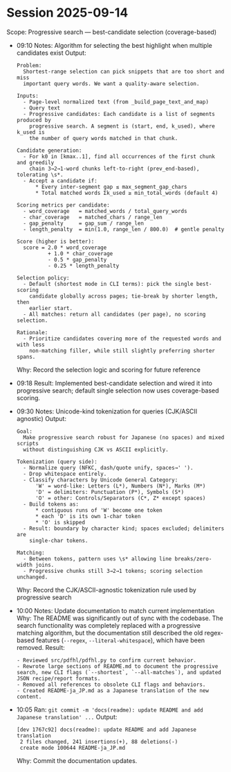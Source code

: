# Session 2025-09-14

Scope: Progressive search — best-candidate selection (coverage-based)

- 09:10 Notes: Algorithm for selecting the best highlight when multiple candidates exist
  Output:
  ```text
  Problem:
    Shortest-range selection can pick snippets that are too short and miss
    important query words. We want a quality-aware selection.

  Inputs:
    - Page-level normalized text (from _build_page_text_and_map)
    - Query text
    - Progressive candidates: Each candidate is a list of segments produced by
      progressive search. A segment is (start, end, k_used), where k_used is
      the number of query words matched in that chunk.

  Candidate generation:
    - For k0 in [kmax..1], find all occurrences of the first chunk and greedily
      chain 3→2→1-word chunks left-to-right (prev_end-based), tolerating \s*.
    - Accept a candidate if:
        * Every inter-segment gap ≤ max_segment_gap_chars
        * Total matched words Σk_used ≥ min_total_words (default 4)

  Scoring metrics per candidate:
    - word_coverage   = matched_words / total_query_words
    - char_coverage   = matched_chars / range_len
    - gap_penalty     = gap_sum / range_len
    - length_penalty  = min(1.0, range_len / 800.0)  # gentle penalty

  Score (higher is better):
    score = 2.0 * word_coverage
            + 1.0 * char_coverage
            - 0.5 * gap_penalty
            - 0.25 * length_penalty

  Selection policy:
    - Default (shortest mode in CLI terms): pick the single best-scoring
      candidate globally across pages; tie-break by shorter length, then
      earlier start.
    - All matches: return all candidates (per page), no scoring selection.

  Rationale:
    - Prioritize candidates covering more of the requested words and with less
      non-matching filler, while still slightly preferring shorter spans.
  ```
  Why: Record the selection logic and scoring for future reference

- 09:18 Result: Implemented best-candidate selection and wired it into
  progressive search; default single selection now uses coverage-based scoring.

- 09:30 Notes: Unicode-kind tokenization for queries (CJK/ASCII agnostic)
  Output:
  ```text
  Goal:
    Make progressive search robust for Japanese (no spaces) and mixed scripts
    without distinguishing CJK vs ASCII explicitly.

  Tokenization (query side):
    - Normalize query (NFKC, dash/quote unify, spaces→' ').
    - Drop whitespace entirely.
    - Classify characters by Unicode General Category:
        'W' = word-like: Letters (L*), Numbers (N*), Marks (M*)
        'D' = delimiters: Punctuation (P*), Symbols (S*)
        'O' = other: Controls/Separators (C*, Z* except spaces)
    - Build tokens as:
        * contiguous runs of 'W' become one token
        * each 'D' is its own 1-char token
        * 'O' is skipped
    - Result: boundary by character kind; spaces excluded; delimiters are
      single-char tokens.

  Matching:
    - Between tokens, pattern uses \s* allowing line breaks/zero-width joins.
    - Progressive chunks still 3→2→1 tokens; scoring selection unchanged.
  ```
  Why: Record the CJK/ASCII-agnostic tokenization rule used by progressive search

- 10:00 Notes: Update documentation to match current implementation
  Why: The README was significantly out of sync with the codebase. The search functionality was completely replaced with a progressive matching algorithm, but the documentation still described the old regex-based features (`--regex`, `--literal-whitespace`), which have been removed.
  Result:
  ```text
  - Reviewed src/pdfhl/pdfhl.py to confirm current behavior.
  - Rewrote large sections of README.md to document the progressive search, new CLI flags (`--shortest`, `--all-matches`), and updated JSON recipe/report formats.
  - Removed all references to obsolete CLI flags and behaviors.
  - Created README-ja_JP.md as a Japanese translation of the new content.
  ```

- 10:05 Ran: `git commit -m 'docs(readme): update README and add Japanese translation' ...`
  Output:
  ```text
  [dev 1767c92] docs(readme): update README and add Japanese translation
   2 files changed, 241 insertions(+), 88 deletions(-)
   create mode 100644 README-ja_JP.md
  ```
  Why: Commit the documentation updates.